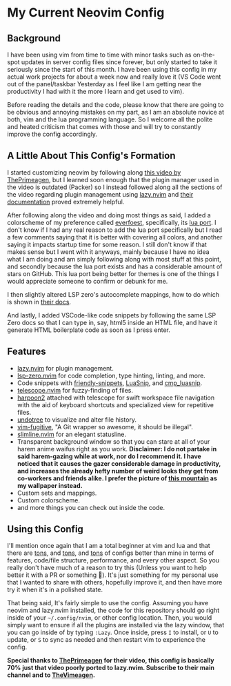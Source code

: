 # My Current Neovim Config
## Background
I have been using vim from time to time with minor tasks such as on-the-spot updates in server config files since forever, but only started to take it seriously since the start of this month. I have been using this config in my actual work projects for about a week now and really love it (VS Code went out of the panel/taskbar Yesterday as I feel like I am getting near the productivity I had with it the more I learn and get used to vim).

Before reading the details and the code, please know that there are going to be obvious and annoying mistakes on my part, as I am an absolute novice at both, vim and the lua programming language. So I welcome all the polite and heated criticism that comes with those and will try to constantly improve the config accordingly.

## A Little About This Config's Formation
I started customizing neovim by following along [this video by ThePrimeagen](https://www.youtube.com/watch?v=w7i4amO_zaE&pp=ygUXcHJpbWVhZ2VuIG5lb3ZpbSBjb25maWc%3D), but I learned soon enough that the plugin manager used in the video is outdated (Packer) so I instead followed along all the sections of the video regarding plugin management using [lazy.nvim](https://github.com/folke/lazy.nvim) and [their documentation](https://www.lazyvim.org/configuration/lazy.nvim) proved extremely helpful.

After following along the video and doing most things as said, I added a colorscheme of my preference called [everfoest](https://github.com/sainnhe/everforest), specifically, its [lua port](https://github.com/neanias/everforest-nvim). I don't know if I had any real reason to add the lua port specifically but I read a few comments saying that it is better with covering all colors, and another saying it impacts startup time for some reason. I still don't know if that makes sense but I went with it anyways, mainly because I have no idea what I am doing and am simply following along with most stuff at this point, and secondly because the lua port exists and has a considerable amount of stars on GitHub. This lua port being better for themes is one of the things I would appreciate someone to confirm or debunk for me.

I then slightly altered LSP zero's autocomplete mappings, how to do which is shown in [their docs](https://lsp-zero.netlify.app/v3.x/autocomplete.html).

And lastly, I added VSCode-like code snippets by following the same LSP Zero docs so that I can type in, say, html5 inside an HTML file, and have it generate HTML boilerplate code as soon as I press enter.

## Features
- [lazy.nvim](https://github.com/folke/lazy.nvim) for plugin management.
- [lsp-zero.nvim](https://github.com/VonHeikemen/lsp-zero.nvim) for code completion, type hinting, linting, and more.
- Code snippets with [friendly-snippets](https://github.com/rafamadriz/friendly-snippets), [LuaSnip](https://github.com/L3MON4D3/LuaSnip), and [cmp_luasnip](https://github.com/saadparwaiz1/cmp_luasnip).
- [telescope.nvim](https://github.com/nvim-telescope/telescope.nvim) for fuzzy-finding of files.
- [harpoon2](https://github.com/ThePrimeagen/harpoon/tree/harpoon2) attached with telescope for swift workspace file navigation with the aid of keyboard shortcuts and specialized view for repetitive files.
- [undotree](https://github.com/mbbill/undotree) to visualize and alter file history.
- [vim-fugitive](https://github.com/tpope/vim-fugitive), "A Git wrapper so awesome, it should be illegal".
- [slimline.nvim](https://github.com/sschleemilch/slimline.nvim) for an elegant statusline.
- Transparent background window so that you can stare at all of your harem anime waifus right as you work. **Disclaimer: I do not partake in said harem-gazing while at work, nor do I recommend it. I have noticed that it causes the gazer considerable damage in productivity, and increases the already hefty number of weird looks they get from co-workers and friends alike. I prefer the picture of [this mountain](https://www.reddit.com/media?url=https%3A%2F%2Fpreview.redd.it%2Fardz5g17os451.jpg%3Fwidth%3D1080%26crop%3Dsmart%26auto%3Dwebp%26s%3Da18c894a24b519aa6be7b7b7901fd9eedd3829c6) as my wallpaper instead.**
- Custom sets and mappings.
- Custom colorscheme.
- and more things you can check out inside the code.

## Using this Config
I'll mention once again that I am a total beginner at vim and lua and that there are [tons](https://github.com/jdhao/nvim-config), and [tons](https://www.lunarvim.org/), and [tons](https://astronvim.com/) of configs better than mine in terms of features, code/file structure, performance, and every other aspect. So you really don't have much of a reason to try this (Unless you want to help better it with a PR or something 🥹). It's just something for my personal use that I wanted to share with others, hopefully improve it, and then have more try it when it's in a polished state.

That being said, It's fairly simple to use the config. Assuming you have neovim and lazy.nvim installed, the code for this repository should go right inside of your `~/.config/nvim`, or other config location. Then, you would simply want to ensure if all the plugins are installed via the lazy window, that you can go inside of by typing `:Lazy`. Once inside, press `I` to install, or `U` to update, or `S` to sync as needed and then restart vim to experience the config.

**Special thanks to [ThePrimeagen](https://www.youtube.com/c/theprimeagen) for their video, this config is basically 70% just that video poorly ported to lazy.nvim. Subscribe to their main channel and to [TheVimeagen](https://www.youtube.com/@TheVimeagen).**


